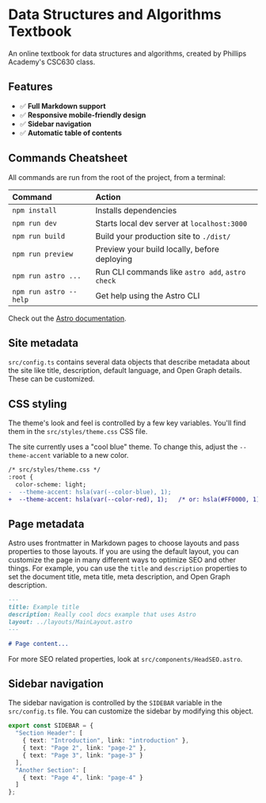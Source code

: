 # Data Structures and Algorithms Textbook

An online textbook for data structures and algorithms, created by Phillips Academy's CSC630 class.

## Features

- ✅ **Full Markdown support**
- ✅ **Responsive mobile-friendly design**
- ✅ **Sidebar navigation**
- ✅ **Automatic table of contents**

## Commands Cheatsheet

All commands are run from the root of the project, from a terminal:

| Command                | Action                                           |
| :--------------------- | :----------------------------------------------- |
| `npm install`          | Installs dependencies                            |
| `npm run dev`          | Starts local dev server at `localhost:3000`      |
| `npm run build`        | Build your production site to `./dist/`          |
| `npm run preview`      | Preview your build locally, before deploying     |
| `npm run astro ...`    | Run CLI commands like `astro add`, `astro check` |
| `npm run astro --help` | Get help using the Astro CLI                     |

Check out the [Astro documentation](https://docs.astro.build).

## Site metadata

`src/config.ts` contains several data objects that describe metadata about the site like title, description, default language, and Open Graph details. These can be customized.

## CSS styling

The theme's look and feel is controlled by a few key variables. You'll find them in the `src/styles/theme.css` CSS file.

The site currently uses a "cool blue" theme. To change this, adjust the `--theme-accent` variable to a new color.

```diff
/* src/styles/theme.css */
:root {
  color-scheme: light;
-  --theme-accent: hsla(var(--color-blue), 1);
+  --theme-accent: hsla(var(--color-red), 1);   /* or: hsla(#FF0000, 1); */
```

## Page metadata

Astro uses frontmatter in Markdown pages to choose layouts and pass properties to those layouts. If you are using the default layout, you can customize the page in many different ways to optimize SEO and other things. For example, you can use the `title` and `description` properties to set the document title, meta title, meta description, and Open Graph description.

```markdown
---
title: Example title
description: Really cool docs example that uses Astro
layout: ../layouts/MainLayout.astro
---

# Page content...
```

For more SEO related properties, look at `src/components/HeadSEO.astro`.

## Sidebar navigation

The sidebar navigation is controlled by the `SIDEBAR` variable in the `src/config.ts` file. You can customize the sidebar by modifying this object.

```ts
export const SIDEBAR = {
  "Section Header": [
    { text: "Introduction", link: "introduction" },
    { text: "Page 2", link: "page-2" },
    { text: "Page 3", link: "page-3" }
  ],
  "Another Section": [
    { text: "Page 4", link: "page-4" }
  ]
};
```
